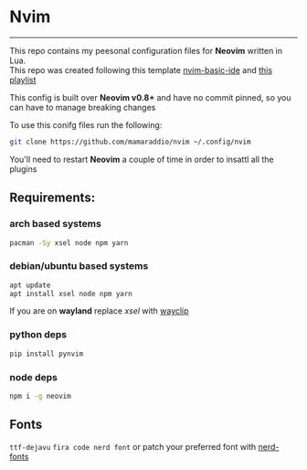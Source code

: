 # Nvim
---
This repo contains my peesonal configuration files for **Neovim** written in Lua.<BR>
This repo was created following this template [nvim-basic-ide](https://github.com/LunarVim/nvim-basic-ide) and [this playlist](https://www.youtube.com/playlist?list=PLhoH5vyxr6Qq41NFL4GvhFp-WLd5xzIzZ)

This config is built over **Neovim v0.8+** and have no commit pinned, so you can have to manage breaking changes

To use this conifg files run the following:

```bash
git clone https://github.com/mamaraddio/nvim ~/.config/nvim
```

You'll need to restart **Neovim** a couple of time in order to insattl all the plugins

## Requirements:
### arch based systems
```sh
pacman -Sy xsel node npm yarn
```
### debian/ubuntu based systems
```sh
apt update 
apt install xsel node npm yarn
```
If you are on **wayland** replace _xsel_ with [wayclip](https://github.com/noocsharp/wayclip)

### python deps
```sh
pip install pynvim
```

### node deps
```sh
npm i -g neovim
```

## Fonts

`ttf-dejavu` `fira code nerd font` or patch your preferred font with [nerd-fonts](https://github.com/ryanoasis/nerd-fonts#option-9-patch-your-own-font)

